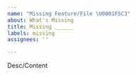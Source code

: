 ```yaml
---
name: "Missing Feature/File \U0001F5C3"
about: What's Missing
title: Missing ______
labels: missing
assignees: ''

---
```


Desc/Content
